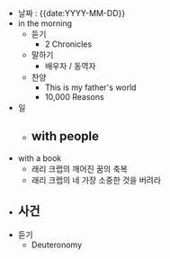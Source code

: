 - 날짜 : {{date:YYYY-MM-DD}}
- in the morning
	- 듣기
		- 2 Chronicles
	- 말하기
		-  배우자 / 동역자 
	- 찬양
		- This is my father's world
		- 10,000 Reasons
- 일
	- with people
		- 
- with a book
	- 래리 크랩의 깨어진 꿈의 축복
	- 래리 크랩의 네 가장 소중한 것을 버려라
- 사건
	- 
- 듣기
	- Deuteronomy 

